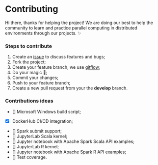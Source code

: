 # Contributing

Hi there, thanks for helping the project! We are doing our best to help the community to learn and practice
parallel computing in distributed environments through our projects. :sparkles:

### Steps to contribute

1. Create an [issue](https://github.com/andre-marcos-perez/spark-standalone-cluster-on-docker/issues) to discuss features and bugs;
2. Fork the project;
3. Create your feature branch, we use [gitflow](https://github.com/nvie/gitflow);
4. Do your magic :rainbow:;
5. Commit your changes;
6. Push to your feature branch;
7. Create a new pull request from your  the **develop** branch.

### Contributions ideas

- [] Microsoft Windows build script;
- [x] DockerHub CI/CD integration;
- [] Spark submit support;
- [] JupyterLab Scala kernel;
- [] Jupyter notebook with Apache Spark Scala API examples;
- [] JupyterLab R kernel;
- [] Jupyter notebook with Apache Spark R API examples;
- [] Test coverage.